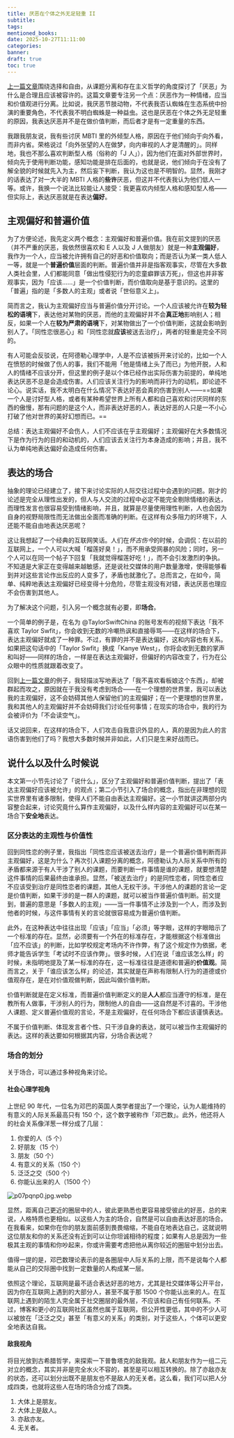 ```yaml
---
title: 厌恶在个体之外无足轻重 II
subtitle:
tags:
mentioned_books:
date: 2025-10-27T11:11:00
categories:
banner:
draft: true
toc: true
---
```


[上一篇文章](/posts/厌恶在个体之外无足轻重/)围绕选择和自由，从课题分离和存在主义哲学的角度探讨了「厌恶」为什么是合理且应该被容许的。这篇文章要专注另一个点：厌恶作为一种情绪，应当和价值观进行分离。比如说，我厌恶节肢动物，不代表我否认蜘蛛在生态系统中扮演的重要角色，不代表我不明白蜘蛛是一种益虫。这也是厌恶在个体之外无足轻重的原因，我表达厌恶并不是在做价值判断，而后者才是有一定重量的东西。<!--more-->

我跟我朋友说，我有些讨厌 MBTI 里的外倾型人格，原因在于他们倾向于向外看，而非内省。荣格说过「向外张望的人在做梦，向内审视的人才是清醒的」。同样地，我也不那么喜欢判断型人格（俗称的「J 人」），因为他们在面对外部世界时，倾向先于使用判断功能，感知功能是排在后面的，也就是说，他们倾向于在没有了解全貌的时候就先入为主，然后妄下判断，我认为这也是不明智的。显然，我刚才的话表达了对一大半的 MBTI 人格的**些许**厌恶，但这并不代表我认为他们低人一等。或许，我换一个说法比较能让人接受：我更喜欢内倾型人格和感知型人格——但实际上，表达厌恶就是在表达**偏好**。

## 主观偏好和普遍价值

为了方便论述，我先定义两个概念：主观偏好和普遍价值。我在前文提到的厌恶（并不严重的厌恶，我依然很喜欢和 E 人以及 J 人做朋友）就是一种**主观偏好**，我作为一个人，应当被允许拥有自己的好恶和价值取向；而是否认为某一类人低人一等，就是一个**普遍价值**层面的判断。普遍价值并非是指客观事实，尽管在大多数人类社会里，人们都能同意「做出性侵犯行为的恋童癖罪该万死」，但这也并非客观事实，因为「应该……」是一个价值判断，而价值取向是基于意识的。这里的「普遍」指的是「多数人的主观」或者说「世俗意义上」。

简而言之，我认为主观偏好应当与普遍价值分开讨论。一个人应该被允许在**较为轻松的语境**下，表达他对某物的厌恶，而他的主观偏好并不会**真正地**影响别人；相反，如果一个人在**较为严肃的语境**下，对某物做出了一个价值判断，这就会影响到别人了。「同性恋很恶心」和「同性恋就**应该**被送去治疗」，两者的轻重是完全不同的。

有人可能会反驳说，在阿德勒心理学中，人是不应该被拆开来讨论的，比如一个人在愤怒的时候做了伤人的事，我们不能用「他是情绪上头了而已」为他开脱，人和人的情绪不应该分开，但这里的例子是以个体已经作出实际伤害为前提的，单纯地表达厌恶不总是会造成伤害。人们应该关注行为的影响而非行为的动机，即论迹不论心。说实话，我不太明白在什么情况下表达好恶会真的伤害到别人——==如果一个人是讨好型人格，或者有某种希望世界上所有人都和自己喜欢和讨厌同样的东西的傲慢，那有问题的是这个人，而非表达好恶的人，表达好恶的人只是一不小心打破了他对世界的美好幻想而已。==

总结：表达主观偏好不会伤人，人们不应该在乎主观偏好；主观偏好在大多数情况下是作为行为的目的和动机的，人们应该去关注行为本身造成的影响；并且，我不认为单纯地表达偏好会造成任何伤害。

## 表达的场合

抽象的理论已经建立了，接下来讨论实际的人际交往过程中会遇到的问题。刚才的论述是完全从理性出发的，但人与人交流的过程中必定不能完全剔除情绪的表达，而理性发言也很容易受到情绪影响，并且，就算是尽量使用理性判断，人也会因为自身的视野局限性而无法做出全面而准确的判断。在这样有众多阻力的环境下，人还能不能自由地表达厌恶呢？

这让我想起了一个经典的互联网笑话。人们在*怀古伤今*的时候，会调侃：在以前的互联网上，一个人可以大喊「榴莲好臭！」，而不用承受网暴的风险；同时，另一个人可以在同一个帖子下回复「我就觉得榴莲好吃！」，而不会引发激烈的争执。不知道是大家正在变得越来越敏感，还是说社交媒体的用户数量激增，使得能够看到并对这些言论作出反应的人变多了，矛盾也就激化了。总而言之，在如今，简单、纯粹地表达主观偏好已经变得十分危险，尽管主观没有对错，表达厌恶也理应不会伤害到其他人。

为了解决这个问题，引入另一个概念就有必要，即**场合**。

一个简单的例子是，在名为 @TaylorSwiftChina 的账号发布的视频下表达「我不喜欢 Taylor Swfit」，你会收到无数的冷嘲热讽和直接辱骂——在这样的场合下，表达主观偏好就成了一种罪。不过，有罪的并不是表达偏好，这和内容也有关系。如果把这句话中的「Taylor Swfit」换成「Kanye West」，你将会收到无数的掌声和叫好——同样的场合，一样是在表达主观偏好，但偏好的内容改变了，行为在公众眼中的性质就跟着改变了。

回到[上一篇文章](/posts/厌恶在个体之外无足轻重/)的例子，我轻描淡写地表达了「我不喜欢看板娘这个东西」，却被群起而攻之，原因就在于我没有考虑到场合——在一个理想的世界里，我可以表达我的主观偏好，这不会妨碍其他人保留他们的主观偏好；在一个更理想的世界里，我和其他人的主观偏好并不会妨碍我们讨论任何事情；在现实的场合中，我的行为会被评价为「不会读空气」。

话又说回来，在这样的场合下，人们攻击自我意识外显的人，真的是因为此人的言语伤害到他们了吗？我想大多数时候并非如此，人们只是生来好战而已。

## 说什么以及什么时候说

本文第一小节先讨论了「说什么」，区分了主观偏好和普遍价值判断，提出了「表达主观偏好应该被允许」的观点；第二小节引入了场合的概念，指出在非理想的现实世界里有诸多限制，使得人们不能自由表达主观偏好。这一小节就讲这两部分内容整合起来，讨论究竟什么算作主观偏好，以及什么样内容的主观偏好可以在某一场合下**安全地**表达。

### 区分表达的主观性与价值性

回到同性恋的例子里，我指出「同性恋应该被送去治疗」是一个普遍价值判断而非主观偏好，这是为什么？再次引入课题分离的概念，阿德勒认为人际关系中所有的矛盾都来源于有人干涉了别人的课题，而要判断一件事情是谁的课题，就要想清楚这件事情的后果最终由谁承担。显然，「被送去治疗」的是同性恋者，同性恋者应不应该受到治疗是同性恋者的课题，其他人无权干涉。干涉他人的课题的言论一定是价值判断，如果干涉的是一群人的课题，就可以被当作普遍价值判断。前文提到，普遍的意思是「多数人的主观」——当一件事情不止涉及到一个人，而涉及到他者的时候，与这件事情有关的言论就很容易成为普遍价值判断。

此外，在这种表达中往往出现「应该」「应当」「必须」等字眼，这样的字眼暗示了一个标准的存在。显然，必须要有一个外在的标准存在，才能根据这个标准做出「应不应该」的判断，比如学校规定考场内不许作弊，有了这个规定作为依据，老师才能告诉学生「考试时不应该作弊」。很多时候，人们在说「谁应该怎么样」的时候，未指明地提及了某一标准的存在，这一标准往往是道德和普遍的**价值观**。简而言之，关于「谁应该怎么样」的论述，其实就是在声称有限制人行为的道德或价值观存在，是在对价值观做判断，因此叫做价值判断。

价值判断就是在定义标准，而普遍价值判断定义的是**人人**都应当遵守的标准，是在教所有人做事，干涉别人的行为，限制他人的自由——这自然是不讨喜的。干涉他人课题、定义普遍价值观的言论，不是主观偏好，在任何场合下都应该谨慎表达。

不属于价值判断、体现发言者个性、只干涉自身的表达，就可以被当作主观偏好的表达。这样的表达要如何根据其内容，分场合表达呢？

### 场合的划分

关于场合，可以通过多种视角来讨论。

#### 社会心理学视角

上世纪 90 年代，一位名为邓巴的英国人类学者提出了一个理论，认为人能维持的有意义的人际关系最高只有 150 个，这个数字被称作「邓巴数」。此外，他还将人的社会关系像洋葱一样分成了几层：

1. 你爱的人（5 个）
2. 好朋友（15 个）
3. 朋友（50 个）
4. 有意义的关系（150 个）
5. 泛泛之交（500 个）
6. 你能认出来的人（1500 个）

![p07pqnp0.jpg.webp](https://image.guhub.cn/picgo2025/p07pqnp0.jpg.webp "邓巴数与社会圈层图示 图源：[BBC](https://www.bbc.com/future/article/20191001-dunbars-number-why-we-can-only-maintain-150-relationships)")

显然，距离自己更近的圈层中的人，彼此更熟悉也更容易接受彼此的好恶，总的来说，人格特质也更相似。以这些人为主的场合，自然是可以自由表达好恶的场合。在我看来，如果你在你的朋友面前感到畏畏缩缩，不能自在地表达自己，这就说明这位朋友和你的关系还没有近到可以让你坦诚相待的程度；如果有人总是因为一些极其主观的事情和你吵起来，你或许需要考虑把他从离你较近的圈层中划分出去。

值得一提的是，邓巴数理论表示的是各圈层中人际关系的上限，而不是说每个人都能从自己的交际圈中找到一定数量的人构成某一层。

依照这个理论，互联网是最不适合表达好恶的地方，尤其是社交媒体等公开平台，因为你在互联网上遇到的大部分人，甚至不属于那 1500 个你能认出来的人。在互联网上遇到的陌生人完全属于社交圈层的最外层，不应该和自己有任何联系。不过，博客和更小的互联网社区虽然也属于互联网，但公开性更低，其中的不少人可以被放在「泛泛之交」甚至「有意义的关系」的类别，对于这些人，个体可以更安全地表达自我。

#### 敌我视角

将目光放到古希腊哲学，来探索一下普鲁塔克的敌我观。敌人和朋友作为一组二元对立的概念，其实并非是完全水火不容的，甚至是可以相互转换的。除了亦敌亦友的状态，还可以划分出既不是朋友也不是敌人的无关者。这么看，我们可以把人分成四类，也就将这些人在场的场合分成了四类。

1. 大体上是朋友。
2. 大体上是敌人。
3. 亦敌亦友。
4. 无关者。
